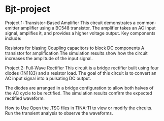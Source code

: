# Bjt-project
Project 1: Transistor-Based Amplifier This circuit demonstrates a common-emitter amplifier using a BC548 transistor. The amplifier takes an AC input signal, amplifies it, and provides a higher voltage output. Key components include:

Resistors for biasing Coupling capacitors to block DC components A transistor for amplification The simulation results show how the circuit increases the amplitude of the input signal.

Project 2: Full-Wave Rectifier This circuit is a bridge rectifier built using four diodes (1N1183) and a resistor load. The goal of this circuit is to convert an AC input signal into a pulsating DC output.

The diodes are arranged in a bridge configuration to allow both halves of the AC cycle to be rectified. The simulation results confirm the expected rectified waveform.

How to Use Open the .TSC files in TINA-TI to view or modify the circuits. Run the transient analysis to observe the waveforms.
